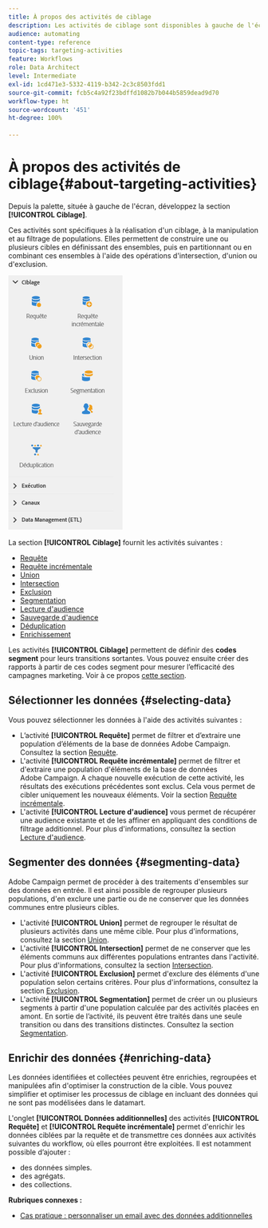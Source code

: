```yaml
---
title: À propos des activités de ciblage
description: Les activités de ciblage sont disponibles à gauche de l'écran.
audience: automating
content-type: reference
topic-tags: targeting-activities
feature: Workflows
role: Data Architect
level: Intermediate
exl-id: 1cd471e3-5332-4119-b342-2c3c8503fdd1
source-git-commit: fcb5c4a92f23bdffd1082b7b044b5859dead9d70
workflow-type: ht
source-wordcount: '451'
ht-degree: 100%

---
```


# À propos des activités de ciblage{#about-targeting-activities}

Depuis la palette, située à gauche de l&#39;écran, développez la section **[!UICONTROL Ciblage]**.

Ces activités sont spécifiques à la réalisation d&#39;un ciblage, à la manipulation et au filtrage de populations. Elles permettent de construire une ou plusieurs cibles en définissant des ensembles, puis en partitionnant ou en combinant ces ensembles à l&#39;aide des opérations d&#39;intersection, d&#39;union ou d&#39;exclusion.

![](assets/wkf_targeting_activities.png)

La section **[!UICONTROL Ciblage]** fournit les activités suivantes :

* [Requête](../../automating/using/query.md)
* [Requête incrémentale](../../automating/using/incremental-query.md)
* [Union](../../automating/using/union.md)
* [Intersection](../../automating/using/intersection.md)
* [Exclusion](../../automating/using/exclusion.md)
* [Segmentation](../../automating/using/segmentation.md)
* [Lecture d&#39;audience](../../automating/using/read-audience.md)
* [Sauvegarde d&#39;audience](../../automating/using/save-audience.md)
* [Déduplication](../../automating/using/deduplication.md)
* [Enrichissement](../../automating/using/enrichment.md)

Les activités **[!UICONTROL Ciblage]** permettent de définir des **codes segment** pour leurs transitions sortantes. Vous pouvez ensuite créer des rapports à partir de ces codes segment pour mesurer l’efficacité des campagnes marketing. Voir à ce propos [cette section](../../reporting/using/creating-a-report-workflow-segment.md).

## Sélectionner les données {#selecting-data}

Vous pouvez sélectionner les données à l&#39;aide des activités suivantes :

* L’activité **[!UICONTROL Requête]** permet de filtrer et d’extraire une population d’éléments de la base de données Adobe Campaign. Consultez la section [Requête](../../automating/using/query.md).
* L&#39;activité **[!UICONTROL Requête incrémentale]** permet de filtrer et d&#39;extraire une population d&#39;éléments de la base de données Adobe Campaign. A chaque nouvelle exécution de cette activité, les résultats des exécutions précédentes sont exclus. Cela vous permet de cibler uniquement les nouveaux éléments. Voir la section [Requête incrémentale](../../automating/using/incremental-query.md).
* L&#39;activité **[!UICONTROL Lecture d&#39;audience]** vous permet de récupérer une audience existante et de les affiner en appliquant des conditions de filtrage additionnel. Pour plus d&#39;informations, consultez la section [Lecture d&#39;audience](../../automating/using/read-audience.md).

## Segmenter des données {#segmenting-data}

Adobe Campaign permet de procéder à des traitements d&#39;ensembles sur des données en entrée. Il est ainsi possible de regrouper plusieurs populations, d&#39;en exclure une partie ou de ne conserver que les données communes entre plusieurs cibles.

* L&#39;activité **[!UICONTROL Union]** permet de regrouper le résultat de plusieurs activités dans une même cible. Pour plus d&#39;informations, consultez la section [Union](../../automating/using/union.md).
* L&#39;activité **[!UICONTROL Intersection]** permet de ne conserver que les éléments communs aux différentes populations entrantes dans l&#39;activité. Pour plus d&#39;informations, consultez la section [Intersection](../../automating/using/intersection.md).
* L&#39;activité **[!UICONTROL Exclusion]** permet d&#39;exclure des éléments d&#39;une population selon certains critères. Pour plus d&#39;informations, consultez la section [Exclusion](../../automating/using/exclusion.md).
* L&#39;activité **[!UICONTROL Segmentation]** permet de créer un ou plusieurs segments à partir d&#39;une population calculée par des activités placées en amont. En sortie de l’activité, ils peuvent être traités dans une seule transition ou dans des transitions distinctes. Consultez la section [Segmentation](../../automating/using/segmentation.md).

## Enrichir des données  {#enriching-data}

Les données identifiées et collectées peuvent être enrichies, regroupées et manipulées afin d&#39;optimiser la construction de la cible. Vous pouvez simplifier et optimiser les processus de ciblage en incluant des données qui ne sont pas modélisées dans le datamart.

L&#39;onglet **[!UICONTROL Données additionnelles]** des activités **[!UICONTROL Requête]** et **[!UICONTROL Requête incrémentale]** permet d&#39;enrichir les données ciblées par la requête et de transmettre ces données aux activités suivantes du workflow, où elles pourront être exploitées. Il est notamment possible d’ajouter :

* des données simples.
* des agrégats.
* des collections.

**Rubriques connexes :**

* [Cas pratique : personnaliser un email avec des données additionnelles](../../automating/using/personalizing-email-with-additional-data.md)

